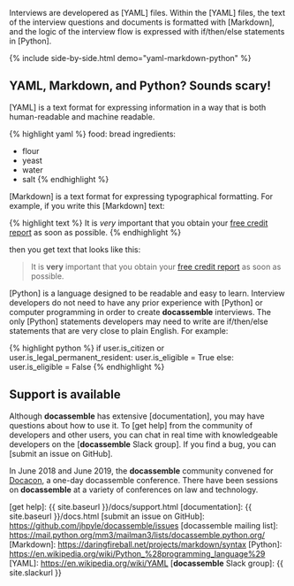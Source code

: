 Interviews are developered as [YAML] files.  Within the [YAML] files, the
text of the interview questions and documents is formatted with
[Markdown], and the logic of the interview flow is expressed with
if/then/else statements in [Python].

{% include side-by-side.html demo="yaml-markdown-python" %}

## YAML, Markdown, and Python?  Sounds scary!

[YAML] is a text format for expressing information in a way that is
both human-readable and machine readable.

{% highlight yaml %}
food: bread
ingredients:
  - flour
  - yeast
  - water
  - salt
{% endhighlight %}

[Markdown] is a text format for expressing typographical formatting.
For example, if you write this [Markdown] text:

{% highlight text %}
It is *very* important that you obtain your
[free credit report](https://www.annualcreditreport.com) as soon
as possible.
{% endhighlight %}

then you get text that looks like this:

<blockquote class="blockquote">
It is <strong>very</strong> important that you obtain your 
<a href="https://www.annualcreditreport.com">free credit report</a> 
as soon as possible.
</blockquote>

[Python] is a language designed to be readable and easy to learn.
Interview developers do not need to have any prior experience with
[Python] or computer programming in order to create **docassemble**
interviews.  The only [Python] statements developers may need to write
are if/then/else statements that are very close to plain English.  For
example:

{% highlight python %}
if user.is_citizen or user.is_legal_permanent_resident:
  user.is_eligible = True
else:
  user.is_eligible = False
{% endhighlight %}

## Support is available

Although **docassemble** has extensive [documentation], you may have
questions about how to use it.  To [get help] from the community of
developers and other users, you can chat in real time with
knowledgeable developers on the [**docassemble** Slack group].  If you
find a bug, you can [submit an issue on GitHub].

In June 2018 and June 2019, the **docassemble** community convened for
<a href="https://docacon.com">Docacon</a>, a one-day docassemble
conference.  There have been sessions on **docassemble** at a variety
of conferences on law and technology.

[get help]: {{ site.baseurl }}/docs/support.html
[documentation]: {{ site.baseurl }}/docs.html
[submit an issue on GitHub]: https://github.com/jhpyle/docassemble/issues
[docassemble mailing list]: https://mail.python.org/mm3/mailman3/lists/docassemble.python.org/
[Markdown]: https://daringfireball.net/projects/markdown/syntax
[Python]: https://en.wikipedia.org/wiki/Python_%28programming_language%29
[YAML]: https://en.wikipedia.org/wiki/YAML
[**docassemble** Slack group]: {{ site.slackurl }}

